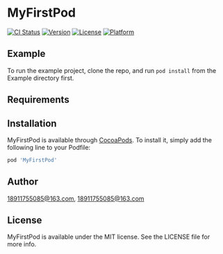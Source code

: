 # MyFirstPod

[![CI Status](http://img.shields.io/travis/18911755085@163.com/MyFirstPod.svg?style=flat)](https://travis-ci.org/18911755085@163.com/MyFirstPod)
[![Version](https://img.shields.io/cocoapods/v/MyFirstPod.svg?style=flat)](http://cocoapods.org/pods/MyFirstPod)
[![License](https://img.shields.io/cocoapods/l/MyFirstPod.svg?style=flat)](http://cocoapods.org/pods/MyFirstPod)
[![Platform](https://img.shields.io/cocoapods/p/MyFirstPod.svg?style=flat)](http://cocoapods.org/pods/MyFirstPod)

## Example

To run the example project, clone the repo, and run `pod install` from the Example directory first.

## Requirements

## Installation

MyFirstPod is available through [CocoaPods](http://cocoapods.org). To install
it, simply add the following line to your Podfile:

```ruby
pod 'MyFirstPod'
```

## Author

18911755085@163.com, 18911755085@163.com

## License

MyFirstPod is available under the MIT license. See the LICENSE file for more info.
